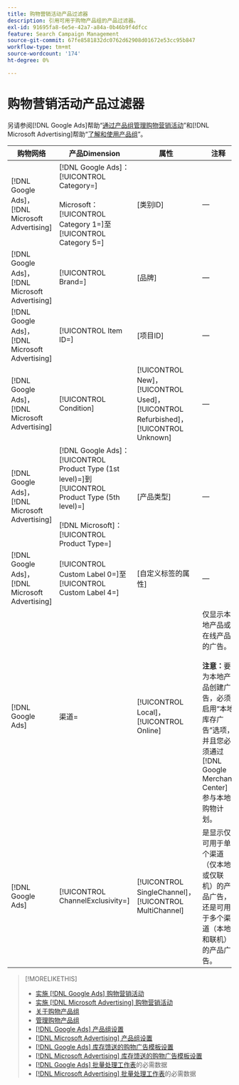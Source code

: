```yaml
---
title: 购物营销活动产品过滤器
description: 引用可用于购物产品组的产品过滤器。
exl-id: 91695fa8-6e5e-42a7-a84a-0b46b9f4dfcc
feature: Search Campaign Management
source-git-commit: 67fe8581832dc0762d62908d01672e53cc95b847
workflow-type: tm+mt
source-wordcount: '174'
ht-degree: 0%

---
```


# 购物营销活动产品过滤器

另请参阅[!DNL Google Ads]帮助“[通过产品组管理购物营销活动](https://support.google.com/google-ads/answer/6275317)”和[!DNL Microsoft Advertising]帮助“[了解和使用产品组](https://help.ads.microsoft.com/#apex/bae/en/56782)”。

| 购物网络 | 产品Dimension | 属性 | 注释 |
|----|----|----|----|
| [!DNL Google Ads]，[!DNL Microsoft Advertising] | [!DNL Google Ads]：[!UICONTROL Category=]<br><br>Microsoft：[!UICONTROL Category 1=]至[!UICONTROL Category 5=] | \[类别ID] | — |
| [!DNL Google Ads]，[!DNL Microsoft Advertising] | [!UICONTROL Brand=] | \[品牌\] | — |
| [!DNL Google Ads]，[!DNL Microsoft Advertising] | [!UICONTROL Item ID=] | \[项目ID\] | — |
| [!DNL Google Ads]，[!DNL Microsoft Advertising] | [!UICONTROL Condition] | [!UICONTROL New]，[!UICONTROL Used]，[!UICONTROL Refurbished]，[!UICONTROL Unknown] | — |
| [!DNL Google Ads]，[!DNL Microsoft Advertising] | [!DNL Google Ads]：[!UICONTROL Product Type (1st level)=]到[!UICONTROL Product Type (5th level)=]<br><br>[!DNL Microsoft]：[!UICONTROL Product Type=] | \[产品类型\] | — |
| [!DNL Google Ads]，[!DNL Microsoft Advertising] | [!UICONTROL Custom Label 0=]至[!UICONTROL Custom Label 4=] | \[自定义标签的属性\] | — |
| [!DNL Google Ads] | 渠道= | [!UICONTROL Local]，[!UICONTROL Online] | 仅显示本地产品或在线产品的广告。<br><br><b>注意：</b>要为本地产品创建广告，必须启用“本地库存广告”选项，并且您必须通过[!DNL Google Merchant Center]参与本地购物计划。 |
| [!DNL Google Ads] | [!UICONTROL ChannelExclusivity=] | [!UICONTROL SingleChannel]，[!UICONTROL MultiChannel] | 是显示仅可用于单个渠道（仅本地或仅联机）的产品广告，还是可用于多个渠道（本地和联机）的产品广告。 |

>[!MORELIKETHIS]
>
>* [实施 [!DNL Google Ads] 购物营销活动](/help/search-social-commerce/campaign-management/special-campaign-types/google-shopping-campaigns.md)
>* [实施 [!DNL Microsoft Advertising] 购物营销活动](/help/search-social-commerce/campaign-management/special-campaign-types/microsoft-shopping-campaigns.md)
>* [关于购物产品组](product-group-about.md)
>* [管理购物产品组](product-group-manage.md)
>* [[!DNL Google Ads] 产品组设置](/help/search-social-commerce/campaign-management/campaigns/product-group-settings-google.md)
>* [[!DNL Microsoft Advertising] 产品组设置](/help/search-social-commerce/campaign-management/campaigns/product-group-settings-microsoft.md)
>* [[!DNL Google Ads] 库存馈送的购物广告模板设置](/help/search-social-commerce/campaign-management/inventory-feeds/ad-templates/template-google-shopping.md)
>* [[!DNL Microsoft Advertising] 库存馈送的购物广告模板设置](/help/search-social-commerce/campaign-management/inventory-feeds/ad-templates/template-microsoft-shopping.md)
>* [ [!DNL Google Ads] 批量处理工作表](/help/search-social-commerce/campaign-management/bulksheets/bulksheet-data-formats/bulksheet-data-google.md)的必需数据
>* [ [!DNL Microsoft Advertising] 批量处理工作表](/help/search-social-commerce/campaign-management/bulksheets/bulksheet-data-formats/bulksheet-data-microsoft.md)的必需数据
